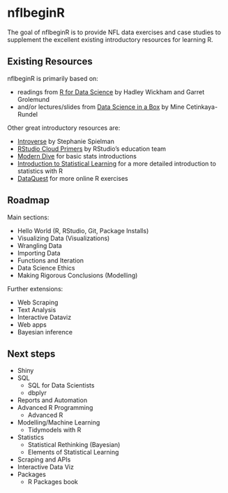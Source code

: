 
<!-- README.md is generated from README.Rmd. Please edit that file -->

# nflbeginR

The goal of nflbeginR is to provide NFL data exercises and case studies
to supplement the excellent existing introductory resources for learning
R.

## Existing Resources

nflbeginR is primarily based on:

-   readings from [R for Data Science](https://r4ds.had.co.nz) by Hadley
    Wickham and Garret Grolemund
-   and/or lectures/slides from [Data Science in a
    Box](https://datasciencebox.org/) by Mine Cetinkaya-Rundel

Other great introductory resources are:

-   [Introverse](https://spielmanlab.github.io/introverse/) by Stephanie
    Spielman
-   [RStudio Cloud Primers](https://rstudio.cloud/learn/primers) by
    RStudio’s education team
-   [Modern Dive](https://moderndive.com/) for basic stats introductions
-   [Introduction to Statistical
    Learning](https://www.statlearning.com/) for a more detailed
    introduction to statistics with R
-   [DataQuest](https://dataquest.com) for more online R exercises

## Roadmap

Main sections:

-   Hello World (R, RStudio, Git, Package Installs)
-   Visualizing Data (Visualizations)
-   Wrangling Data
-   Importing Data
-   Functions and Iteration
-   Data Science Ethics
-   Making Rigorous Conclusions (Modelling)

Further extensions:

-   Web Scraping
-   Text Analysis
-   Interactive Dataviz
-   Web apps
-   Bayesian inference

## Next steps

-   Shiny
-   SQL
    -   SQL for Data Scientists
    -   dbplyr
-   Reports and Automation
-   Advanced R Programming
    -   Advanced R
-   Modelling/Machine Learning
    -   Tidymodels with R
-   Statistics
    -   Statistical Rethinking (Bayesian)
    -   Elements of Statistical Learning
-   Scraping and APIs
-   Interactive Data Viz
-   Packages
    -   R Packages book
